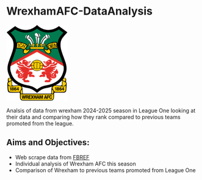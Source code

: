 # WrexhamAFC-DataAnalysis

<img src="Resources/Images/WrexhamAFCLogo.png" width="160" height="200">

Analsis of data from wrexham 2024-2025 season in League One looking at their data and comparing how they rank compared to previous teams promoted from the league. 

## Aims and Objectives: 
- Web scrape data from [FBREF](https://fbref.com/en/squads/dad7970b/Wrexham-Stats)
- Individual analysis of Wrexham AFC this season
- Comparison of Wrexham to previous teams promoted from League One
